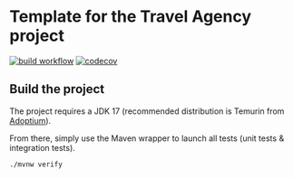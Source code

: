 # Template for the Travel Agency project

[![build workflow](https://github.com/Dylanbsn/travel_agency/actions/workflows/build.yml/badge.svg)](https://github.com/Dylanbsn/travel_agency/actions)
[![codecov](https://codecov.io/gh/Dylanbsn/travel_agency/branch/main/graph/badge.svg)](https://codecov.io/gh/Dylanbsn/travel_agency)

## Build the project

The project requires a JDK 17 (recommended distribution is Temurin from [Adoptium](https://adoptium.net/)).

From there, simply use the Maven wrapper to launch all tests (unit tests & integration tests).

`./mvnw verify`
